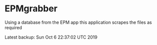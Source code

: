 # EPMgrabber
Using a database from the EPM app this application scrapes the files as required


Latest backup: Sun Oct 6 22:37:02 UTC 2019
